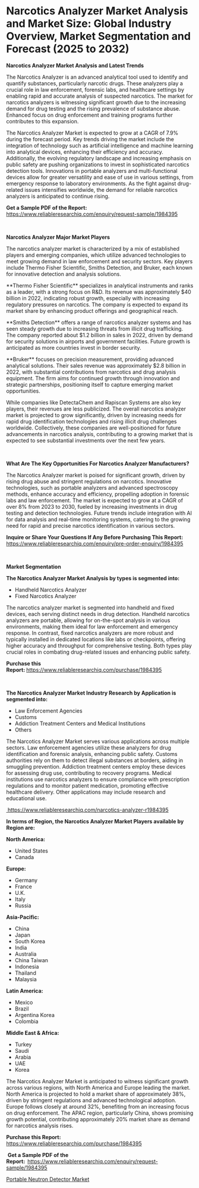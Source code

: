 <p><h1>Narcotics Analyzer Market Analysis and Market Size: Global Industry Overview, Market Segmentation and Forecast (2025 to 2032)</h1></p><p><strong>Narcotics Analyzer Market Analysis and Latest Trends</strong></p>
<p><p>The Narcotics Analyzer is an advanced analytical tool used to identify and quantify substances, particularly narcotic drugs. These analyzers play a crucial role in law enforcement, forensic labs, and healthcare settings by enabling rapid and accurate analysis of suspected narcotics. The market for narcotics analyzers is witnessing significant growth due to the increasing demand for drug testing and the rising prevalence of substance abuse. Enhanced focus on drug enforcement and training programs further contributes to this expansion.</p><p>The Narcotics Analyzer Market is expected to grow at a CAGR of 7.9% during the forecast period. Key trends driving the market include the integration of technology such as artificial intelligence and machine learning into analytical devices, enhancing their efficiency and accuracy. Additionally, the evolving regulatory landscape and increasing emphasis on public safety are pushing organizations to invest in sophisticated narcotics detection tools. Innovations in portable analyzers and multi-functional devices allow for greater versatility and ease of use in various settings, from emergency response to laboratory environments. As the fight against drug-related issues intensifies worldwide, the demand for reliable narcotics analyzers is anticipated to continue rising.</p></p>
<p><strong>Get a Sample PDF of the Report:&nbsp;</strong> <a href="https://www.reliableresearchiq.com/enquiry/request-sample/1984395?utm_campaign=2200&utm_medium=2&utm_source=Github&utm_content=ia&utm_term=20022025&utm_id=narcotics-analyzer">https://www.reliableresearchiq.com/enquiry/request-sample/1984395</a></p>
<p>&nbsp;</p>
<p><strong>Narcotics Analyzer Major Market Players</strong></p>
<p><p>The narcotics analyzer market is characterized by a mix of established players and emerging companies, which utilize advanced technologies to meet growing demand in law enforcement and security sectors. Key players include Thermo Fisher Scientific, Smiths Detection, and Bruker, each known for innovative detection and analysis solutions.</p><p>**Thermo Fisher Scientific** specializes in analytical instruments and ranks as a leader, with a strong focus on R&D. Its revenue was approximately $40 billion in 2022, indicating robust growth, especially with increasing regulatory pressures on narcotics. The company is expected to expand its market share by enhancing product offerings and geographical reach.</p><p>**Smiths Detection** offers a range of narcotics analyzer systems and has seen steady growth due to increasing threats from illicit drug trafficking. The company reported about $1.2 billion in sales in 2022, driven by demand for security solutions in airports and government facilities. Future growth is anticipated as more countries invest in border security.</p><p>**Bruker** focuses on precision measurement, providing advanced analytical solutions. Their sales revenue was approximately $2.8 billion in 2022, with substantial contributions from narcotics and drug analysis equipment. The firm aims for continued growth through innovation and strategic partnerships, positioning itself to capture emerging market opportunities.</p><p>While companies like DetectaChem and Rapiscan Systems are also key players, their revenues are less publicized. The overall narcotics analyzer market is projected to grow significantly, driven by increasing needs for rapid drug identification technologies and rising illicit drug challenges worldwide. Collectively, these companies are well-positioned for future advancements in narcotics analysis, contributing to a growing market that is expected to see substantial investments over the next few years.</p></p>
<p>&nbsp;</p>
<p><strong>What Are The Key Opportunities For Narcotics Analyzer Manufacturers?</strong></p>
<p><p>The Narcotics Analyzer market is poised for significant growth, driven by rising drug abuse and stringent regulations on narcotics. Innovative technologies, such as portable analyzers and advanced spectroscopy methods, enhance accuracy and efficiency, propelling adoption in forensic labs and law enforcement. The market is expected to grow at a CAGR of over 8% from 2023 to 2030, fueled by increasing investments in drug testing and detection technologies. Future trends include integration with AI for data analysis and real-time monitoring systems, catering to the growing need for rapid and precise narcotics identification in various sectors.</p></p>
<p><strong>Inquire or Share Your Questions If Any Before Purchasing This Report:</strong> <a href="https://www.reliableresearchiq.com/enquiry/pre-order-enquiry/1984395?utm_campaign=2200&utm_medium=2&utm_source=Github&utm_content=ia&utm_term=20022025&utm_id=narcotics-analyzer">https://www.reliableresearchiq.com/enquiry/pre-order-enquiry/1984395</a></p>
<p>&nbsp;</p>
<p><strong>Market Segmentation</strong></p>
<p><strong>The Narcotics Analyzer Market Analysis by types is segmented into:</strong></p>
<p><ul><li>Handheld Narcotics Analyzer</li><li>Fixed Narcotics Analyzer</li></ul></p>
<p><p>The narcotics analyzer market is segmented into handheld and fixed devices, each serving distinct needs in drug detection. Handheld narcotics analyzers are portable, allowing for on-the-spot analysis in various environments, making them ideal for law enforcement and emergency response. In contrast, fixed narcotics analyzers are more robust and typically installed in dedicated locations like labs or checkpoints, offering higher accuracy and throughput for comprehensive testing. Both types play crucial roles in combating drug-related issues and enhancing public safety.</p></p>
<p><strong>Purchase this Report:&nbsp;</strong><a href="https://www.reliableresearchiq.com/purchase/1984395?utm_campaign=2200&utm_medium=2&utm_source=Github&utm_content=ia&utm_term=20022025&utm_id=narcotics-analyzer">https://www.reliableresearchiq.com/purchase/1984395</a></p>
<p>&nbsp;</p>
<p><strong>The Narcotics Analyzer Market Industry Research by Application is segmented into:</strong></p>
<p><ul><li>Law Enforcement Agencies</li><li>Customs</li><li>Addiction Treatment Centers and Medical Institutions</li><li>Others</li></ul></p>
<p><p>The Narcotics Analyzer Market serves various applications across multiple sectors. Law enforcement agencies utilize these analyzers for drug identification and forensic analysis, enhancing public safety. Customs authorities rely on them to detect illegal substances at borders, aiding in smuggling prevention. Addiction treatment centers employ these devices for assessing drug use, contributing to recovery programs. Medical institutions use narcotics analyzers to ensure compliance with prescription regulations and to monitor patient medication, promoting effective healthcare delivery. Other applications may include research and educational use.</p></p>
<p><a href="https://www.reliableresearchiq.com/narcotics-analyzer-r1984395?utm_campaign=2200&utm_medium=2&utm_source=Github&utm_content=ia&utm_term=20022025&utm_id=narcotics-analyzer">&nbsp;https://www.reliableresearchiq.com/narcotics-analyzer-r1984395</a></p>
<p><strong>In terms of Region, the Narcotics Analyzer Market Players available by Region are:</strong></p>
<p>
    <p> <strong> North America: </strong>
        <ul>
            <li>United States</li>
            <li>Canada</li>
        </ul>
        </p> 
    <p> <strong> Europe: </strong>
        <ul>
            <li>Germany</li>
            <li>France</li>
            <li>U.K.</li>
            <li>Italy</li>
            <li>Russia</li>
        </ul>
        </p> 
    <p> <strong> Asia-Pacific: </strong>
        <ul>
            <li>China</li>
            <li>Japan</li>
            <li>South Korea</li>
            <li>India</li>
            <li>Australia</li>
            <li>China Taiwan</li>
            <li>Indonesia</li>
            <li>Thailand</li>
            <li>Malaysia</li>
        </ul>
        </p> 
    <p> <strong> Latin America: </strong>
        <ul>
            <li>Mexico</li>
            <li>Brazil</li>
            <li>Argentina Korea</li>
            <li>Colombia</li>
        </ul>
        </p> 
    <p> <strong> Middle East & Africa: </strong>
        <ul>
            <li>Turkey</li>
            <li>Saudi</li>
            <li>Arabia</li>
            <li>UAE</li>
            <li>Korea</li>
        </ul>
    </p>
    </p>
<p><p>The Narcotics Analyzer Market is anticipated to witness significant growth across various regions, with North America and Europe leading the market. North America is projected to hold a market share of approximately 38%, driven by stringent regulations and advanced technological adoption. Europe follows closely at around 32%, benefiting from an increasing focus on drug enforcement. The APAC region, particularly China, shows promising growth potential, contributing approximately 20% market share as demand for narcotics analysis rises.</p></p>
<p><strong>Purchase this Report: </strong><a href="https://www.reliableresearchiq.com/purchase/1984395?utm_campaign=2200&utm_medium=2&utm_source=Github&utm_content=ia&utm_term=20022025&utm_id=narcotics-analyzer">https://www.reliableresearchiq.com/purchase/1984395</a></p>
<p>&nbsp;<strong>Get a Sample PDF of the Report:&nbsp;&nbsp;</strong><a href="https://www.reliableresearchiq.com/enquiry/request-sample/1984395?utm_campaign=2200&utm_medium=2&utm_source=Github&utm_content=ia&utm_term=20022025&utm_id=narcotics-analyzer">https://www.reliableresearchiq.com/enquiry/request-sample/1984395</a></p>
<p><strong></strong></p>
<p><p><a href="https://github.com/shondapmbau/Market-Research-Report-List-1/blob/main/portable-neutron-detector-market.md?utm_campaign=2200&utm_medium=2&utm_source=Github&utm_content=ia&utm_term=20022025&utm_id=narcotics-analyzer">Portable Neutron Detector Market</a></p></p>
